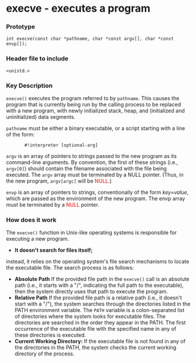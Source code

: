 # execve - executes a program

### Prototype
`int execve(const char *pathname, char *const argv[], char *const envp[]);`

### Header file to include
`<unistd.>`

### Key Description
`execve()` executes the program referred to by `pathname`.  This causes the program that is currently being run by the calling process to be replaced with a new program, with newly initialized stack, heap, and (initialized and uninitialized) data segments.

`pathname` must be either a binary executable, or a script starting
       with a line of the form:

           #!interpreter [optional-arg] 

`argv` is an array of pointers to strings passed to the new program as its command-line arguments.  By convention, the first of these strings (i.e., `argv[0]`) should contain the filename associated with the file being executed.  The `argv` array must be terminated by a NULL pointer.  (Thus, in the new program, `argv[argc]` will be <span style="color: red;">NULL</span>.)

`envp` is an array of pointers to strings, conventionally of the form _key=value_, which are passed as the environment of the new program. The envp array must be terminated by a <span style="color: red;">NULL</span> pointer.

### How does it work
The `execve()` function in Unix-like operating systems is responsible for executing a new program. 
   * **It doesn't search for files itself;**

instead, it relies on the operating system's file search mechanisms to locate the executable file. The search process is as follows:

* **Absolute Path**
    If the provided file path in the `execve()` call is an absolute path (i.e., it starts with a "/", indicating the full path to the executable), then the system directly uses that path to execute the program.
* **Relative Path**
    If the provided file path is a relative path (i.e., it doesn't start with a "/"), the system searches through the directories listed in the PATH environment variable.
    The `PATH` variable is a colon-separated list of directories where the system looks for executable files.
    The directories are searched in the order they appear in the PATH. The first occurrence of the executable file with the specified name in any of these directories is executed.
* **Current Working Directory:**
    If the executable file is not found in any of the directories in the PATH, the system checks the current working directory of the process.
